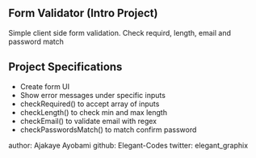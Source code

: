 ## Form Validator (Intro Project)

Simple client side form validation. Check requird, length, email and password match

## Project Specifications

- Create form UI
- Show error messages under specific inputs
- checkRequired() to accept array of inputs
- checkLength() to check min and max length
- checkEmail() to validate email with regex
- checkPasswordsMatch() to match confirm password

author: Ajakaye Ayobami
github: Elegant-Codes
twitter: elegant_graphix
